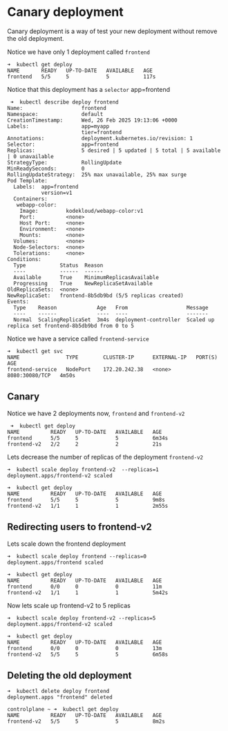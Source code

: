 # Canary deployment

Canary deployment is a way of test your new deployment without remove the old deployment.


Notice we have only 1 deployment called `frontend` 

```
➜  kubectl get deploy
NAME       READY   UP-TO-DATE   AVAILABLE   AGE
frontend   5/5     5            5           117s
```

Notice that this deployment has a `selector` app=frontend

```
 ➜  kubectl describe deploy frontend
Name:                   frontend
Namespace:              default
CreationTimestamp:      Wed, 26 Feb 2025 19:13:06 +0000
Labels:                 app=myapp
                        tier=frontend
Annotations:            deployment.kubernetes.io/revision: 1
Selector:               app=frontend
Replicas:               5 desired | 5 updated | 5 total | 5 available | 0 unavailable
StrategyType:           RollingUpdate
MinReadySeconds:        0
RollingUpdateStrategy:  25% max unavailable, 25% max surge
Pod Template:
  Labels:  app=frontend
           version=v1
  Containers:
   webapp-color:
    Image:         kodekloud/webapp-color:v1
    Port:          <none>
    Host Port:     <none>
    Environment:   <none>
    Mounts:        <none>
  Volumes:         <none>
  Node-Selectors:  <none>
  Tolerations:     <none>
Conditions:
  Type           Status  Reason
  ----           ------  ------
  Available      True    MinimumReplicasAvailable
  Progressing    True    NewReplicaSetAvailable
OldReplicaSets:  <none>
NewReplicaSet:   frontend-8b5db9bd (5/5 replicas created)
Events:
  Type    Reason             Age   From                   Message
  ----    ------             ----  ----                   -------
  Normal  ScalingReplicaSet  3m4s  deployment-controller  Scaled up replica set frontend-8b5db9bd from 0 to 5
```

Notice we have a service called `frontend-service`

```
➜  kubectl get svc
NAME               TYPE        CLUSTER-IP      EXTERNAL-IP   PORT(S)          AGE
frontend-service   NodePort    172.20.242.38   <none>        8080:30080/TCP   4m50s
```

## Canary

Notice we have 2 deployments now, `frontend` and `frontend-v2`

```
 ➜  kubectl get deploy 
NAME          READY   UP-TO-DATE   AVAILABLE   AGE
frontend      5/5     5            5           6m34s
frontend-v2   2/2     2            2           21s
```

Lets decrease the number of replicas of the deployment `frontend-v2`

```
➜  kubectl scale deploy frontend-v2  --replicas=1
deployment.apps/frontend-v2 scaled

➜  kubectl get deploy
NAME          READY   UP-TO-DATE   AVAILABLE   AGE
frontend      5/5     5            5           9m8s
frontend-v2   1/1     1            1           2m55s
```

## Redirecting users to frontend-v2

Lets scale down the frontend deployment

```
➜  kubectl scale deploy frontend --replicas=0
deployment.apps/frontend scaled

➜  kubectl get deploy
NAME          READY   UP-TO-DATE   AVAILABLE   AGE
frontend      0/0     0            0           11m
frontend-v2   1/1     1            1           5m42s
```


Now lets scale up frontend-v2 to 5 replicas

```
➜  kubectl scale deploy frontend-v2 --replicas=5
deployment.apps/frontend-v2 scaled

➜  kubectl get deploy
NAME          READY   UP-TO-DATE   AVAILABLE   AGE
frontend      0/0     0            0           13m
frontend-v2   5/5     5            5           6m58s
```

## Deleting the old deployment

```
➜  kubectl delete deploy frontend
deployment.apps "frontend" deleted

controlplane ~ ➜  kubectl get deploy
NAME          READY   UP-TO-DATE   AVAILABLE   AGE
frontend-v2   5/5     5            5           8m2s
```

